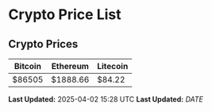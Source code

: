 # Crypto Price List

## Crypto Prices
| Bitcoin | Ethereum | Litecoin |
| ------- | -------- | -------- |
| $86505 | $1888.66 | $84.22 |
**Last Updated:** 2025-04-02 15:28 UTC
**Last Updated:** $DATE$
